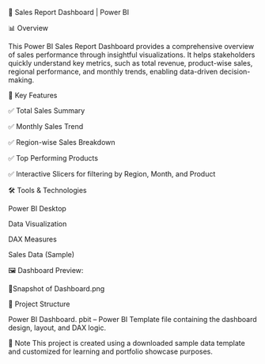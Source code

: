 🧾 Sales Report Dashboard | Power BI

📊 Overview

This Power BI Sales Report Dashboard provides a comprehensive overview of sales performance through insightful visualizations. It helps stakeholders quickly understand key metrics, such as total revenue, product-wise sales, regional performance, and monthly trends, enabling data-driven decision-making.

🎯 Key Features

✅ Total Sales Summary

✅ Monthly Sales Trend

✅ Region-wise Sales Breakdown

✅ Top Performing Products

✅ Interactive Slicers for filtering by Region, Month, and Product

🛠️ Tools & Technologies

Power BI Desktop

Data Visualization

DAX Measures

Sales Data (Sample)

🖼️ Dashboard Preview:

🔽Snapshot of Dashboard.png

📁 Project Structure

Power BI Dashboard. pbit – Power BI Template file containing the dashboard design, layout, and DAX logic.

📌 Note
This project is created using a downloaded sample data template and customized for learning and portfolio showcase purposes.
